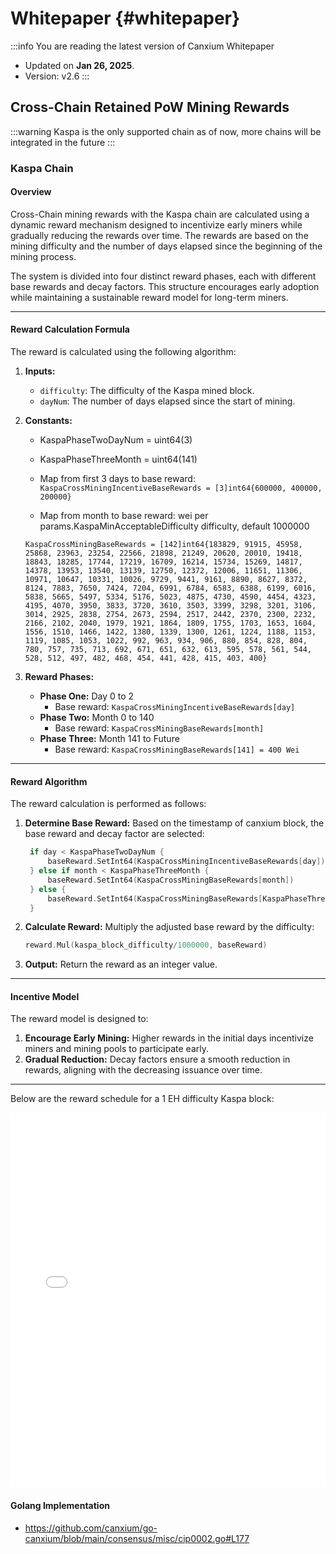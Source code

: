 # Whitepaper {#whitepaper}

:::info You are reading the latest version of Canxium Whitepaper

- Updated on **Jan 26, 2025**.
- Version: v2.6
  :::


## Cross-Chain Retained PoW Mining Rewards

:::warning
Kaspa is the only supported chain as of now, more chains will be integrated in the future
:::

### Kaspa Chain

#### Overview
Cross-Chain mining rewards with the Kaspa chain are calculated using a dynamic reward mechanism designed to incentivize early miners while gradually reducing the rewards over time. The rewards are based on the mining difficulty and the number of days elapsed since the beginning of the mining process.

The system is divided into four distinct reward phases, each with different base rewards and decay factors. This structure encourages early adoption while maintaining a sustainable reward model for long-term miners.

---

#### Reward Calculation Formula
The reward is calculated using the following algorithm:

1. **Inputs:**
   - `difficulty`: The difficulty of the Kaspa mined block.
   - `dayNum`: The number of days elapsed since the start of mining.

2. **Constants:**
	- KaspaPhaseTwoDayNum  = uint64(3)
	- KaspaPhaseThreeMonth = uint64(141)

	- Map from first 3 days to base reward:
   ```KaspaCrossMiningIncentiveBaseRewards = [3]int64{600000, 400000, 200000}```
	- Map from month to base reward: wei per params.KaspaMinAcceptableDifficulty difficulty, default 1000000
   ```golang
   KaspaCrossMiningBaseRewards = [142]int64{183829, 91915, 45958, 25868, 23963, 23254, 22566, 21898, 21249, 20620, 20010, 19418, 18843, 18285, 17744, 17219, 16709, 16214, 15734, 15269, 14817, 14378, 13953, 13540, 13139, 12750, 12372, 12006, 11651, 11306, 10971, 10647, 10331, 10026, 9729, 9441, 9161, 8890, 8627, 8372, 8124, 7883, 7650, 7424, 7204, 6991, 6784, 6583, 6388, 6199, 6016, 5838, 5665, 5497, 5334, 5176, 5023, 4875, 4730, 4590, 4454, 4323, 4195, 4070, 3950, 3833, 3720, 3610, 3503, 3399, 3298, 3201, 3106, 3014, 2925, 2838, 2754, 2673, 2594, 2517, 2442, 2370, 2300, 2232, 2166, 2102, 2040, 1979, 1921, 1864, 1809, 1755, 1703, 1653, 1604, 1556, 1510, 1466, 1422, 1380, 1339, 1300, 1261, 1224, 1188, 1153, 1119, 1085, 1053, 1022, 992, 963, 934, 906, 880, 854, 828, 804, 780, 757, 735, 713, 692, 671, 651, 632, 613, 595, 578, 561, 544, 528, 512, 497, 482, 468, 454, 441, 428, 415, 403, 400}
   ```

3. **Reward Phases:**
   - **Phase One:** Day 0 to 2
     - Base reward: `KaspaCrossMiningIncentiveBaseRewards[day]`
   - **Phase Two:** Month 0 to 140
     - Base reward: `KaspaCrossMiningBaseRewards[month]`
   - **Phase Three:** Month 141 to Future
     - Base reward: `KaspaCrossMiningBaseRewards[141] = 400 Wei`
---

#### Reward Algorithm
The reward calculation is performed as follows:

1. **Determine Base Reward:**
   Based on the timestamp of canxium block, the base reward and decay factor are selected:

   ```go
	if day < KaspaPhaseTwoDayNum {
		baseReward.SetInt64(KaspaCrossMiningIncentiveBaseRewards[day])
	} else if month < KaspaPhaseThreeMonth {
		baseReward.SetInt64(KaspaCrossMiningBaseRewards[month])
	} else {
		baseReward.SetInt64(KaspaCrossMiningBaseRewards[KaspaPhaseThreeMonth])
	}
   ```

2. **Calculate Reward:**
   Multiply the adjusted base reward by the difficulty:
   
   ```go
   reward.Mul(kaspa_block_difficulty/1000000, baseReward)
   ```

3. **Output:**
   Return the reward as an integer value.

---

#### Incentive Model
The reward model is designed to:
1. **Encourage Early Mining:** Higher rewards in the initial days incentivize miners and mining pools to participate early.
2. **Gradual Reduction:** Decay factors ensure a smooth reduction in rewards, aligning with the decreasing issuance over time.

---
Below are the reward schedule for a 1 EH difficulty Kaspa block:

<embed src="/files/kaspa-cross-mining-rewards.pdf" type="application/pdf" width="100%" height="600px" />

#### Golang Implementation

- https://github.com/canxium/go-canxium/blob/main/consensus/misc/cip0002.go#L177

<!-- ## Litecoin Merge Mining Rewards Proposal

**Parameters:**

* **Initial Block Reward:** 1.4 CAU
* **Block Time:** 150 seconds per block (2.5 minutes)
* **Halving Interval:** Every 420,000 blocks (2 years)
* **Merge Mining Time Period:** 8 years (Merge Mining in 8 years)
* **Total Seconds:** 252,460,800 seconds
* **Total Blocks Mined:** 252,460,800 / 150 = 1,683,072 blocks
* **Total Halving Events:** 1,683,072 / 420,000 ≈ 4

**Calculation Table:**

| Year | Halving Event | Blocks Mined | Block Reward | Total CAU Mined |
|---|---|---|---|---|
| 1-2 | 1 | 420,000 | 1.4 | 588,000 |
| 3-4 | 2 | 420,000 | 0.7 | 294,000 |
| 5-6 | 3 | 420,000 | 0.35 | 147,000 |
| 7-8 | 4 | 423,072 | 0.175 | 73,785.6 |
| **Total** |  | **1,683,072** |  | **~1,102,785.6 CAU** |

**Total CAU Mined:** Approximately 1,102,785.6 CAU

The reward will be distributed according to the following formula:
```
Y + 0.15 * Y + 0.25 * Y = Block Reward
```

- Y: Miner Rewards
- 0.15 * Y: Validator Rewards
- 0.25 * Y: Canxium Labs

For example:
- Block reward = 1.4 CAU => Y = 1 CAU

:::warning
However, the reward also depends on the difficulty of the Litecoin block submitted. The formula above applies to a block with a difficulty of 50 MH (the current difficulty of the latest block 2798839). If the submitted block has a difficulty of only 25 MH, the reward will be 0.5 CAU instead of 1 CAU.
::: -->